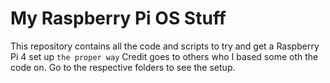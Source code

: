 # My Raspberry Pi OS Stuff

This repository contains all the code and scripts to try and get a Raspberry Pi 4 set up ```the proper way```
Credit goes to others who I based some oth the code on.
Go to the respective folders to see the setup.

